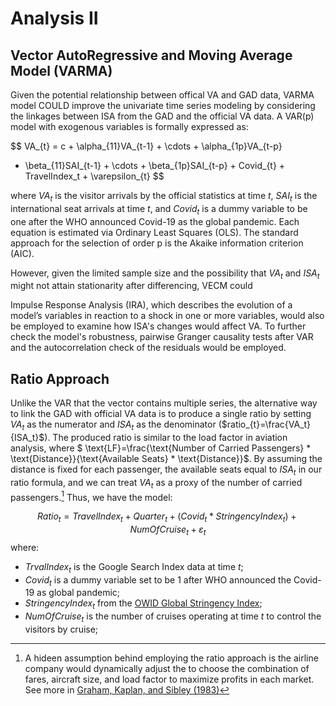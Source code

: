 # Analysis II
## Vector AutoRegressive and Moving Average Model (VARMA)

Given the potential relationship between offical VA and GAD data, VARMA model COULD improve the univariate time series modeling by considering the linkages between ISA from the GAD and the official VA data. A VAR(p) model with exogenous variables is formally expressed as:

$$
VA_{t} = c + \alpha_{11}VA_{t-1} + \cdots + \alpha_{1p}VA_{t-p} 
+ \beta_{11}SAI_{t-1} + \cdots + \beta_{1p}SAI_{t-p} + Covid_{t} + TravelIndex_t + \varepsilon_{t} 
$$

where $VA_t$ is the visitor arrivals by the official statistics at time $t$, $SAI_t$ is the international seat arrivals at time $t$, and $Covid_t$ is a dummy variable to be one after the WHO announced Covid-19 as the global pandemic. Each equation is estimated via Ordinary Least Squares (OLS). The standard approach for the selection of order p is the Akaike information criterion (AIC).

However, given the limited sample size and the possibility that $VA_t$ and $ISA_t$ might not attain stationarity after differencing, VECM could 

Impulse Response Analysis (IRA), which describes the evolution of a model’s variables in reaction to a shock in one or more variables, would also be employed to examine how ISA's changes would affect VA. To further check the model's robustness, pairwise Granger causality tests after VAR and the autocorrelation check of the residuals would be employed.


## Ratio Approach
Unlike the VAR that the vector contains multiple series, the alternative way to link the GAD with official VA data is to produce a single ratio by setting $VA_t$ as the numerator and $ISA_t$ as the denominator ($ratio_{t}=\frac{VA_t}{ISA_t}$). The produced ratio is similar to the load factor in aviation analysis, where $ \text{LF}=\frac{\text{Number of Carried Passengers} * \text{Distance}}{\text{Available Seats} * \text{Distance}}$. By assuming the distance is fixed for each passenger, the available seats equal to $ISA_t$ in our ratio formula, and we can treat $VA_t$ as a proxy of the number of carried passengers.[^1] Thus, we have the model:

$$ 
Ratio_t = TravelIndex_t + Quarter_t + (Covid_t * StringencyIndex_t) + NumOfCruise_t + \varepsilon_{t} 
$$
where: 
- $TrvalIndex_t$ is the Google Search Index data at time $t$;
- $Covid_t$ is a dummy variable set to be 1 after WHO announced the Covid-19 as global pandemic;
- $StringencyIndex_t$ from the [OWID Global Stringency Index](https://ourworldindata.org/covid-stringency-index);
- $NumOfCruise_t$ is the number of cruises operating at time $t$ to control the visitors by cruise;

[^1]: A hideen assumption behind employing the ratio approach is the airline company would dynamically adjust the to choose the combination of fares, aircraft size, and load factor to maximize profits in each market. See more in [Graham, Kaplan, and Sibley (1983)](https://www.jstor.org/stable/3003541)